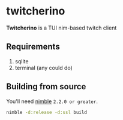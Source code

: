 # twitcherino
**Twitcherino** is a TUI nim-based twitch client 

## Requirements
1. sqlite
2. terminal (any could do)

## Building from source
You'll need [nimble](https://nim-lang.org/) ``2.2.0 or greater``. 
```bash
nimble -d:release -d:ssl build
```


